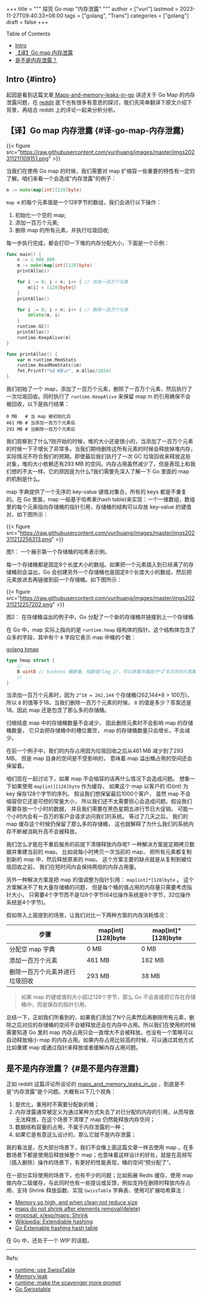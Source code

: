 +++
title = """
  探究 Go map "内存泄露"
  """
author = ["vuri"]
lastmod = 2023-11-27T09:40:33+08:00
tags = ["golang", "Trans"]
categories = ["golang"]
draft = false
+++

<div class="ox-hugo-toc toc">

<div class="heading">Table of Contents</div>

- [Intro](#intro)
- [【译】Go map 内存泄露](#译-go-map-内存泄露)
- [是不是内存泄露？](#是不是内存泄露)

</div>
<!--endtoc-->


## Intro {#intro}

起因是看到这篇文章[ Maps-and-memory-leaks-in-go](https://teivah.medium.com/maps-and-memory-leaks-in-go-a85ebe6e7e69) 讲述关于 Go Map 的内存泄露问题，在 [reddit](https://www.reddit.com/r/golang/comments/xq6lm8/maps_and_memory_leaks_in_go/) 底下也有很多有意思的探讨，我们先简单翻译下原文介绍下背景，再结合 reddit 上的评论一起来分析分析。


## 【译】Go map 内存泄露 {#译-go-map-内存泄露}

{{< figure src="https://raw.githubusercontent.com/vurihuang/images/master/imgs202311211109151.png" >}}

当我们在使用 Go map 的时候，我们需要对 map 扩缩容一些重要的特性有一定的了解。咱们来看一个会造成"内存泄露"的例子：

```go
m := make(map[int][128]byte)
```

`map m` 的每个元素值是一个128字节的数组，我们会进行以下操作：

1.  初始化一个空的 map;
2.  添加一百万个元素;
3.  删除 map 的所有元素，并执行垃圾回收;

每一步执行完成，都会打印一下堆的内存分配大小，下面是一个示例：

```go
func main() {
	n := 1_000_000
	m := make(map[int][128]byte)
	printAlloc()

	for i := 0; i < n; i++ { // 添加一百万个元素
		m[i] = [128]byte{}
	}
	printAlloc()

	for i := 0; i < n; i++ { // 删除一百万个元素
		delete(m, i)
	}
	runtime.GC()
	printAlloc()
	runtime.KeepAlive(m)
}

func printAlloc() {
	var m runtime.MemStats
	runtime.ReadMemStats(&m)
	fmt.Printf("%d KB\n", m.Alloc/1024)
}
```

我们初始了一个 map，添加了一百万个元素，删除了一百万个元素，然后执行了一次垃圾回收。同时执行了 `runtime.KeepAlive` 来保留 map m 的引用确保不会被回收，以下是执行结果：

```text
0 MB   # 当 map 被初始化后
461 MB # 当添加一百万个元素后
293 MB # 当删除一百万个元素后
```

我们观察到了什么?刚开始的时候，堆的大小还是很小的，当添加了一百万个元素的时候一下子增长了非常多。当我们期待删除这所有元素的时候会释放掉堆内存，实际情况不符合我们的预期。即使最后我们执行了一次 GC 垃圾回收来释放这些对象，堆的大小依赖还有293 MB 的空间。内存占用虽然减少了，但是表现上和我们想的不太一样。它的原因是为什么?我们需要先深入了解一下 Go 里面的 map 的机制是什么。

map 字典提供了一个无序的 key-value 键值对集合，所有的 keys 都是不重复的。在 Go 里面，map 一般基于哈希表(hash table)来实现：一个一维数组，数组里的每个元素指向存储桶的指针引用，存储桶的结构可以存放 key-value 的键值对，如下图所示：

{{< figure src="https://raw.githubusercontent.com/vurihuang/images/master/imgs202311212256313.png" >}}

图1： 一个展示第一个存储桶的哈希表示例。

每一个存储桶都是固定8个长度大小的数组。如果把一个元素插入到已经满了的存储桶则会溢出，Go 会创建另外一个存储桶也是固定8个长度大小的数组，然后把元素放进去再链接到前一个存储桶。如下图所示：

{{< figure src="https://raw.githubusercontent.com/vurihuang/images/master/imgs202311212257202.png" >}}

图2： 在存储桶溢出的例子中，Go 分配了一个新的存储桶并链接到上一个存储桶.

在 Go 中，map 实际上指向的是 `runtime.hmap` 结构体的指针。这个结构体包含了众多的字段，其中有个 `B` 字段它表示 map 中桶的个数：

[golang hmap](https://github.com/golang/go/blob/3e67f46d4f7d661504d281bdedbd1432c09bd751/src/runtime/map.go#L117)

```go
type hmap struct {
	// ...
	B uint8 // buckets 桶数量，指数值(log_2)，可以承载负载因子*2^B次方的元素集合
	// ...
}
```

当添加一百万个元素时，因为 `2^18 = 262,144` 个存储桶(262,144\*8 &gt; 100万)，所以 `B` 的值等于18。当我们删除一百万个元素的时候， `B` 的值是多少？答案还是18。因此 map 还是包含了那么多的存储桶。

归根结底 map 中的存储桶数量不会减少， 因此删除元素时不会影响 map 的存储桶数量， 它只会把存储桶中的槽位置空， map 的存储桶数量只会增长，不会减少。

在前一个例子中，我们的内存占用因为垃圾回收之后从461 MB 减少到了293 MB， 但是 map 自身的空间是不受影响的， 意味着 map 溢出桶占用的空间还会保留着。

咱们现在一起讨论下，如果 map 不会缩容的话再什么情况下会造成问题。 想象一下如果使用 `map[int][128]byte` 作为缓存， 如果这个 map 以客户的 ID(int) 为 key 保存128个字节的序列。 假设我们想保留最后1000个客户， 虽然 map 不会缩容但它还是可控的常量大小， 所以我们还不太需要担心会造成问题。假设我们需要存放一个小时的数据， 并且我们需要在黑色星期五进行节日大促销， 可能一个小时内会有一百万的客户会请求访问我们的系统。 等过了几天之后， 我们的 map 缓存这个时候仍保留了那么多的存储桶， 这也就解释了为什么我们的系统内存不断被消耗升高不会被释放。

我们怎么才能在不重启服务的前提下清理释放内存呢? 一种解决方案是定期拷贝数据并重建当前的 map。 比如说每小时拷贝一次当前的 map， 把所有元素都复制到新的 map 中，然后释放原来的 map。 这个方案主要的缺点就是从复制到被垃圾回收之前， 我们在短时间内会保持两倍的内存占用量。

另外一种解决方案是把 map 的值调整为指针引用： `map[int]*[128]byte` 。 这个方案解决不了有大量存储桶的问题， 但是每个桶的值占用的内存量只需要考虑指针大小， 只需要4个字节而不是128个字节(64位操作系统是8个字节，32位操作系统是4个字节)。

假如带入上面提到的场景，让我们对比一下两种方案的内存消耗情况：

| 步骤            | map[int][128]byte | map[int]\*[128]byte |
|---------------|-------------------|---------------------|
| 分配空 map 字典 | 0 MB              | 0 MB                |
| 添加一百万个元素 | 461 MB            | 182 MB              |
| 删除一百万个元素并进行垃圾回收 | 293 MB            | 38 MB               |

> 如果 map 的键或值的大小超过128个字节，那么 Go 不会直接把它存在存储桶中，而是保存的指针引用。

总结一下，正如我们所看到的，如果我们添加了N个元素然后再删除所有元素，删除之后对应的存储桶的空间不会被释放还会在内存中占用。所以我们在使用的时候需要知道 Go 里的 map 内存占用只会一直增大不会被释放。也没有一个策略可以自动释放缩小 map 的内存占用。如果内存占用比较高的时候，可以通过其他方式比如重建 map 或通过指针来释放或者缓解内存占用问题。


## 是不是内存泄露？ {#是不是内存泄露}

正如 reddit 这篇评论所谈论的 [maps_and_memory_leaks_in_go](https://www.reddit.com/r/golang/comments/xq6lm8/maps_and_memory_leaks_in_go/) ，到底是不是“内存泄露”是个问题。大概有以下几个视角：

1.  是优化，重用时不需要分配新的桶；
2.  内存泄露通常被定义为通过某种方式失去了对已分配的内存的引用，从而导致无法释放，在这个场景下清理了 map 仍然能释放内存空间；
3.  数据结构容量的占用，不属于内存泄露的一种；
4.  如果它是有意这么设计的，那么它就不是内存泄露；

我的看法是，在大部分场景下，我们不会像上面这篇文章一样去使用 map ，在多数场景下都是使用后释放掉整个 map；也意味着这样设计的好处，就是在高频写（插入删除）操作的场景下，有更好的性能表现，桶的空间“预分配了”。

在一部分实际使用的场景下，也有不少的问题；比如拓展 Redis 缓存，使用 map 做内存二级缓存，与此同时也有一些提议或反馈，例如支持在删除时释放内存占用、支持 Shrink 释放函数、实现 `SwissTable` 字典表、使用可扩展哈希算法：

-   [Memory so high, and when clean not reduce size](https://github.com/allegro/bigcache/issues/355)
-   [maps do not shrink after elements removal(delete)](https://github.com/patrickmn/go-cache/issues/110)
-   [proposal: x/exp/maps: Shrink](https://github.com/golang/go/issues/54454)
-   [Wikipedia: Extendiable hashing](https://en.wikipedia.org/wiki/Extendible_hashing)
-   [Go Exteniable hashing hash table](https://github.com/rip-create-your-account/finnishtable)

在 Go 中，还处于一个 WIP 的话题。

---

Refs:

-   [runtime: use SwissTable](https://github.com/golang/go/issues/54766)
-   [Memory leak](https://en.wikipedia.org/wiki/Memory_leak)
-   [runtime: make the scavenger more prompt](https://github.com/golang/go/issues/16930)
-   [Go Swisstable](https://github.com/thepudds/swisstable)
